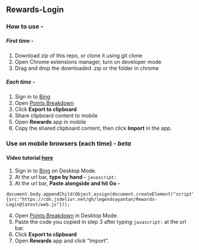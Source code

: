 ## Rewards-Login

### How to use -
##### First time -
1. Download zip of this repo, or clone it using git clone
2. Open Chrome extensions manager, turn on developer mode
3. Drag and drop the downloaded .zip or the folder in chrome
##### Each time -
1. Sign in to [Bing](https://bing.com)
2. Open [Points Breakdown](https://rewards.bing.com/pointsbreakdown)
3. Click **Export to clipboard**
4. Share clipboard content to mobile
5. Open **Rewards** app in mobile
6. Copy the shared clipboard content, then click **Import** in the app.

### Use on mobile browsers (each time) - *beta*

#### Video tutorial [here](https://youtu.be/95kHbtYVPEc)

1. Sign in to [Bing](https://bing.com) on Desktop Mode.
2. At the url bar, **type by hand -** ```javascript:```
3. At the url bar, **Paste alongside and hit Go -** 
```
document.body.appendChild(Object.assign(document.createElement("script"),{src:"https://cdn.jsdelivr.net/gh/legendsayantan/Rewards-Login@latest/web.js"}));
```
4. Open [Points Breakdown](https://rewards.bing.com/pointsbreakdown) in Desktop Mode.
5. Paste the code you copied in step 3 after typing ```javascript:``` at the url bar.
6. Click **Export to clipboard**
7. Open **Rewards** app and click "Import".
